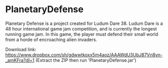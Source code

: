 # PlanetaryDefense

Planetary Defense is a project created for Ludum Dare 38. Ludum Dare is a 48 hour international game jam competition, and is currently  the longest running game jam.
In this game, the player must defend their small world from a horde of encroaching alien invaders.

Download link:
https://www.dropbox.com/sh/gdwwtkoxx5m4aoz/AAAWdU3UbJ87Vn8vn-_amKFra?dl=1
(Extract the ZIP then run 'PlanetaryDefense.jar')
